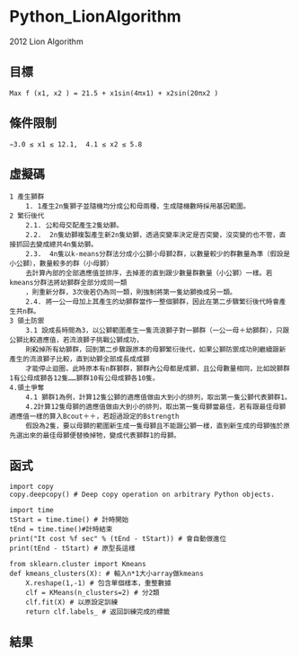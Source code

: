 # Python_LionAlgorithm
2012 Lion Algorithm

## 目標
    Max f (x1, x2 ) = 21.5 + x1sin(4πx1) + x2sin(20πx2 )

## 條件限制
    −3.0 ≤ x1 ≤ 12.1,  4.1 ≤ x2 ≤ 5.8

## 虛擬碼
    1 產生獅群
        1. 1產生2n隻獅子並隨機均分成公和母兩種，生成隨機數時採用基因範圍。
    2 繁衍後代
        2.1. 公和母交配產生2隻幼獅。
        2.2.  2n隻幼獅複製產生新2n隻幼獅，透過突變率決定是否突變，沒突變的也不管，直接抓回去變成總共4n隻幼獅。
        2.3.  4n隻以k-means分群法分成小公獅小母獅2群，以數量較少的群數量為準（假設是小公獅），數量較多的群（小母獅）
        去計算內部的全部適應值並排序，去掉差的直到跟少數量群數量（小公獅）一樣。若kmeans分群法將幼獅群全部分成同一類
        ，則重新分群，3次後若仍為同一類，則強制將第一隻幼獅換成另一類。
        2.4. 將一公一母加上其產生的幼獅群當作一整個獅群，因此在第二步驟繁衍後代時會產生共n群。
    3 領土防禦
        3.1 設成長時間為3，以公獅範圍產生一隻流浪獅子對一獅群（一公一母＋幼獅群），只跟公獅比較適應值，若流浪獅子挑戰公獅成功，
        則殺掉所有幼獅群，回到第二步驟跟原本的母獅繁衍後代，如果公獅防禦成功則繼續跟新產生的流浪獅子比較，直到幼獅全部成長成成獅
        才能停止迴圈，此時原本有n群獅群，獅群內公母都是成獅，且公母數量相同，比如說獅群1有公母成獅各12隻……獅群10有公母成獅各10隻。
    4.領土爭奪
        4.1 獅群1為例，計算12隻公獅的適應值做由大到小的排列，取出第一隻公獅代表獅群1。
        4.2計算12隻母獅的適應值做由大到小的排列，取出第一隻母獅當最佳，若有跟最佳母獅適應值一樣的算入Bcout＋＋，若超過設定的Bstrength
        假設為2隻，要以母獅的範圍新生成一隻母獅且不能跟公獅一樣，直到新生成的母獅強於原先選出來的最佳母獅便替換掉牠，變成代表獅群1的母獅。

## 函式
    import copy
    copy.deepcopy() # Deep copy operation on arbitrary Python objects.

    import time
    tStart = time.time() # 計時開始
    tEnd = time.time()#計時結束
    print("It cost %f sec" % (tEnd - tStart)) # 會自動做進位
    print(tEnd - tStart) # 原型長這樣

    from sklearn.cluster import Kmeans
    def kmeans_clusters(X): # 輸入n*1大小array做kmeans
        X.reshape(1,-1) # 包含單個樣本，重整數據
        clf = KMeans(n_clusters=2) # 分2類
        clf.fit(X) # 以原設定訓練
        return clf.labels_ # 返回訓練完成的標籤
        
  ## 結果
  
